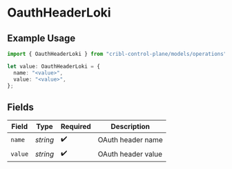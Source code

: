 # OauthHeaderLoki

## Example Usage

```typescript
import { OauthHeaderLoki } from "cribl-control-plane/models/operations";

let value: OauthHeaderLoki = {
  name: "<value>",
  value: "<value>",
};
```

## Fields

| Field              | Type               | Required           | Description        |
| ------------------ | ------------------ | ------------------ | ------------------ |
| `name`             | *string*           | :heavy_check_mark: | OAuth header name  |
| `value`            | *string*           | :heavy_check_mark: | OAuth header value |